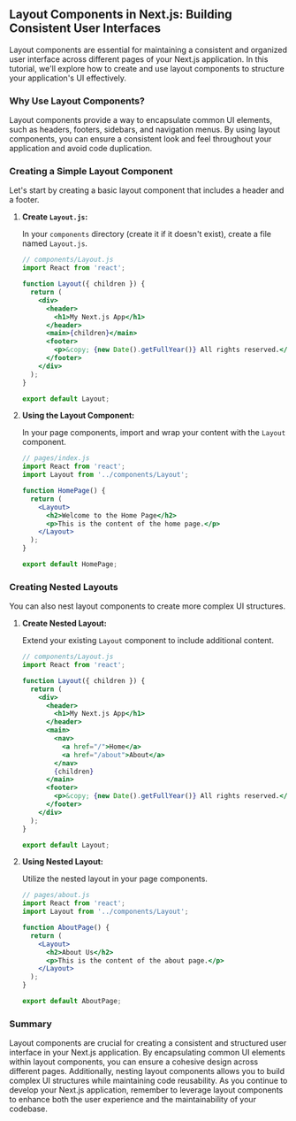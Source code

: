 ## Layout Components in Next.js: Building Consistent User Interfaces

Layout components are essential for maintaining a consistent and organized user interface across different pages of your Next.js application. In this tutorial, we'll explore how to create and use layout components to structure your application's UI effectively.

### Why Use Layout Components?

Layout components provide a way to encapsulate common UI elements, such as headers, footers, sidebars, and navigation menus. By using layout components, you can ensure a consistent look and feel throughout your application and avoid code duplication.

### Creating a Simple Layout Component

Let's start by creating a basic layout component that includes a header and a footer.

1. **Create `Layout.js`:**

   In your `components` directory (create it if it doesn't exist), create a file named `Layout.js`.

   ```jsx
   // components/Layout.js
   import React from 'react';

   function Layout({ children }) {
     return (
       <div>
         <header>
           <h1>My Next.js App</h1>
         </header>
         <main>{children}</main>
         <footer>
           <p>&copy; {new Date().getFullYear()} All rights reserved.</p>
         </footer>
       </div>
     );
   }

   export default Layout;
   ```

2. **Using the Layout Component:**

   In your page components, import and wrap your content with the `Layout` component.

   ```jsx
   // pages/index.js
   import React from 'react';
   import Layout from '../components/Layout';

   function HomePage() {
     return (
       <Layout>
         <h2>Welcome to the Home Page</h2>
         <p>This is the content of the home page.</p>
       </Layout>
     );
   }

   export default HomePage;
   ```

### Creating Nested Layouts

You can also nest layout components to create more complex UI structures.

1. **Create Nested Layout:**

   Extend your existing `Layout` component to include additional content.

   ```jsx
   // components/Layout.js
   import React from 'react';

   function Layout({ children }) {
     return (
       <div>
         <header>
           <h1>My Next.js App</h1>
         </header>
         <main>
           <nav>
             <a href="/">Home</a>
             <a href="/about">About</a>
           </nav>
           {children}
         </main>
         <footer>
           <p>&copy; {new Date().getFullYear()} All rights reserved.</p>
         </footer>
       </div>
     );
   }

   export default Layout;
   ```

2. **Using Nested Layout:**

   Utilize the nested layout in your page components.

   ```jsx
   // pages/about.js
   import React from 'react';
   import Layout from '../components/Layout';

   function AboutPage() {
     return (
       <Layout>
         <h2>About Us</h2>
         <p>This is the content of the about page.</p>
       </Layout>
     );
   }

   export default AboutPage;
   ```

### Summary

Layout components are crucial for creating a consistent and structured user interface in your Next.js application. By encapsulating common UI elements within layout components, you can ensure a cohesive design across different pages. Additionally, nesting layout components allows you to build complex UI structures while maintaining code reusability. As you continue to develop your Next.js application, remember to leverage layout components to enhance both the user experience and the maintainability of your codebase.